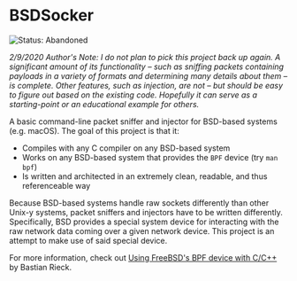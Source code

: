 # BSDSocker

![Status: Abandoned](https://img.shields.io/badge/Status-Abandoned-red.svg)

_2/9/2020 Author's Note: I do not plan to pick this project back up again. A
significant amount of its functionality – such as sniffing packets containing
payloads in a variety of formats and determining many details about them – is
complete. Other features, such as injection, are not – but should be easy to
figure out based on the existing code. Hopefully it can serve as a
starting-point or an educational example for others._

A basic command-line packet sniffer and injector for BSD-based systems (e.g.
macOS). The goal of this project is that it:

- Compiles with any C compiler on any BSD-based system
- Works on any BSD-based system that provides the `BPF` device (try `man bpf`)
- Is written and architected in an extremely clean, readable, and thus
  referenceable way

Because BSD-based systems handle raw sockets differently than other Unix-y
systems, packet sniffers and injectors have to be written differently.
Specifically, BSD provides a special system device for interacting with the raw
network data coming over a given network device. This project is an attempt to
make use of said special device.

For more information, check out
[Using FreeBSD's BPF device with C/C++](http://bastian.rieck.ru/howtos/bpf/) by
Bastian Rieck.
